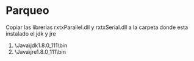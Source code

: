 # Parqueo

Copiar las librerias rxtxParallel.dll y rxtxSerial.dll a la carpeta donde esta instalado el jdk y jre
1. \Java\jdk1.8.0_111\bin
2. \Java\jre1.8.0_111\bin
